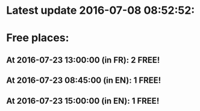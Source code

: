 # Latest update 2016-07-08 08:52:52:
# Free places:
## At 2016-07-23 13:00:00 (in FR): 2 FREE!
## At 2016-07-23 08:45:00 (in EN): 1 FREE!
## At 2016-07-23 15:00:00 (in EN): 1 FREE!
